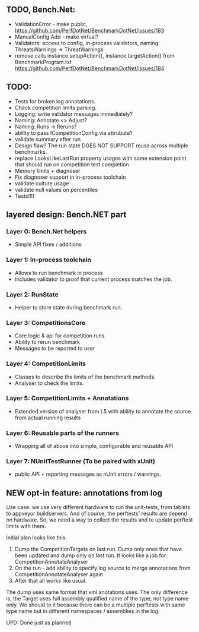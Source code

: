 ﻿## TODO, Bench.Net:
* ValidationError - make public, https://github.com/PerfDotNet/BenchmarkDotNet/issues/183
* ManualConfig.Add - make virtual?
* Validators: access to config, in-process validators, naming: ThreatsWarnings -> ThreatWarnings
* remove calls instance.setupAction(), instance.targetAction() from BenchmarkProgram.txt
  https://github.com/PerfDotNet/BenchmarkDotNet/issues/184

## TODO:
 * Tests for broken log annotations.
 * Check competition limits parsing.
 * Logging: write validator messages immediately?
 * Naming: Annotate <> Adjust?
 * Naming: Runs -> Reruns?
 * ability to pass ICompetitionConfig via attrubute?
 * validate summary after run
 * Design flaw? The run state DOES NOT SUPPORT reuse across multiple benchmarks.
 * replace LooksLikeLastRun property usages with some extension point that should run on competition test completion
 * Memory limits + diagnoser
 * Fix diagnoser support in in-process toolchain
 * validate culture usage
 * validate null values on percentiles
 * Tests!!!!

## layered design: Bench.NET part

### Layer 0: Bench.Net helpers
 * Simple API fixes / additions

### Layer 1: In-process toolchain
 * Allows to run benchmark in process
 * Includes validator to proof that current process matches the job.

### Layer 2: RunState
 * Helper to store state during benchmark run.

### Layer 3: CompetitionsCore
 * Core logic & api for competition runs.
 * Ability to rerun benchmark
 * Messages to be reported to user

### Layer 4: CompetitionLimits
 * Classes to describe the limits of the benchmark methods.
 * Analyser to check the limits.

### Layer 5: CompetitionLimits + Annotations
 * Extended version of analyser from L5 with ability to annotate the source from actual running results

### Layer 6: Reusable parts of the runners
 * Wrapping all of above into simple, configurable and reusable API

### Layer 7: NUnitTestRunner (To be paired with xUnit)
 * public API + reporting messages as nUnit errors / warnings.


## NEW opt-in feature: annotations from log

Use case: we use very different hardware to run the unit-tests, from tablets to appveyor buildservers.
And of course, the perftests' results are depend on hardware. So, we need a way to collect the results and to update perftest limits with them.

Initial plan looks like this:

1. Dump the CompetitionTargets on last run. Dump only ones that have been updated and dump only on last run.
It looks like a job for CompetitionAnnotateAnalyser
2. On the run - add ability to specify log source to merge annotations from
CompetitionAnnotateAnalyser again
3. After that all works like usual.

The dump uses same format that xml anotations uses. The only difference is,
the Target uses full assembly qualified name of the type, not type name only.
We should to it because there can be a multiple perftests with same type name but in different namespaces / assemblies in the log.

UPD: Done just as planned